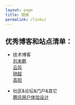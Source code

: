 ```yaml
---
layout: page
title: 链接
permalink: /links/
---
```


优秀博客和站点清单：
-----
* 技术博客  
[刘未鹏](http://mindhacks.cn "推荐理由？")  
[云风](http://blog.codingnow.com/atom.xml "云风？")  
[钟超](http://yes2.me/ "钟超？")  
[高阳](http://dbanotes.net/ "丁香园DBA？")  


* 社区&论坛&门户&其它  
[腾讯用户体验设计](https://isux.tencent.com/ "ISUX？")  
